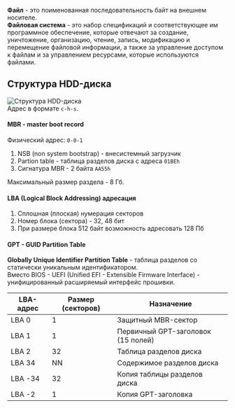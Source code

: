 **Файл** - это поименованная последовательность байт на внешнем носителе.  
**Файловая система** - это набор спецификаций и соответствующее им программное обеспечение, которые отвечают за создание, уничтожение, организацию, чтение, запись, модификацию и перемещение файловой информации, а также за управление доступом к файлам и за управлением ресурсами, которые используются файлами.
## Структура HDD-диска
![Структура HDD-диска](07_01.%20Структура%20HDD-диска.png)  
Адрес в формате `c-h-s`.
#### MBR - master boot record
Физический адрес: `0-0-1`
1. NSB (non system bootstrap) - внесистемный загрузчик
2. Partion table - таблица разделов диска с адреса `01BEh`
3. Сигнатура MBR - 2 байта `AA55h`
  
Максимальный размер раздела - 8 Гб.
#### LBA (Logical Block Addressing) адресация
1. Сплошная (плоская) нумерация секторов
2. Номер блока (сектора) - 32, 48 бит
3. При размере блока 512 байт возможность адресовать 128 Пб
#### GPT - GUID Partition Table
**Globally Unique Identifier Partition Table** - таблица разделов со статически уникальным идентификатором.  
Вместо BIOS - UEFI (Unified EFI - Extensible Firmware Interface) - унифицированный расширяемый интерфейс прошивки.

| LBA-адрес | Размер (секторов) | Назначение                         |
| --------- | ----------------- | ---------------------------------- |
| LBA 0     | 1                 | Защитный MBR-сектор                |
| LBA 1     | 1                 | Первичный GPT-заголовок (15 полей) |
| LBA 2     | 32                | Таблица разделов диска             |
| LBA 34    | NN                | Содержимое разделов диска          |
| LBA -34   | 32                | Копия таблицы разделов диска       |
| LBA -2    | 1                 | Копия GPT-заголовка                |
